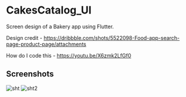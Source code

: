 # CakesCatalog_UI

Screen design of a Bakery app using Flutter.

Design credit - https://dribbble.com/shots/5522098-Food-app-search-page-product-page/attachments

How do I code this - https://youtu.be/X6zmk2LfGf0

## Screenshots

![sht](https://user-images.githubusercontent.com/8137504/48430583-a89ffa00-e795-11e8-9c55-8c8a4145e17e.png)
![sht2](https://user-images.githubusercontent.com/8137504/48430637-c40b0500-e795-11e8-8806-8bb7c8c7e9c9.png)
